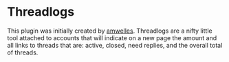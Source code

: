 # Threadlogs
This plugin was initially created by [amwelles](https://github.com/amwelles/). Threadlogs are a nifty little tool attached to accounts that will indicate on a new page the amount and all links to threads that are: active, closed, need replies, and the overall total of threads.
